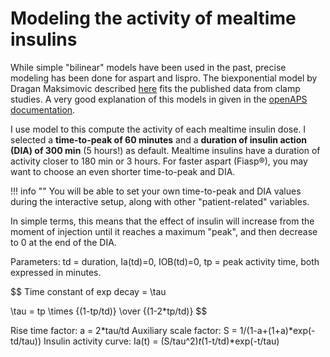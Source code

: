 # Modeling the activity of mealtime insulins

While simple "bilinear" models have been used in the past, precise modeling has been done for aspart and lispro. The biexponential model by Dragan Maksimovic described [here](https://github.com/LoopKit/Loop/issues/388#issuecomment-317938473) fits the published data from clamp studies. A very good explanation of this models in given in the [openAPS documentation](https://draft-openaps-reorg.readthedocs.io/en/latest/docs/How%20it%20works/understanding-insulin-on-board-calculations.html).

I use model to this compute the activity of each mealtime insulin dose. I selected a **time-to-peak of 60 minutes** and a **duration of insulin action (DIA) of 300 min** (5 hours!) as default. Mealtime insulins have a duration of activity closer to 180 min or 3 hours. For faster aspart (Fiasp®), you may want to choose an even shorter time-to-peak and DIA.

!!! info ""
    You will be able to set your own time-to-peak and DIA values during the interactive setup, along with other "patient-related" variables.

In simple terms, this means that the effect of insulin will increase from the moment of injection until it reaches a maximum "peak", and then decrease to 0 at the end of the DIA. 


Parameters: td = duration, Ia(td)=0, IOB(td)=0, tp = peak activity time, both expressed in minutes.

$$
Time constant of exp decay = \tau

 \tau = tp \times {(1-tp/td)} \over {(1-2*tp/td)}
$$

Rise time factor: a = 2*tau/td
Auxiliary scale factor: S = 1/(1-a+(1+a)*exp(-td/tau))
Insulin activity curve: Ia(t) = (S/tau^2)*t*(1-t/td)*exp(-t/tau)